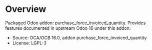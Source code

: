 # Overview

Packaged Odoo addon: purchase_force_invoiced_quantity. Provides features documented in upstream Odoo 16 under this addon.

- Source: OCA/OCB 16.0, addon purchase_force_invoiced_quantity
- License: LGPL-3

